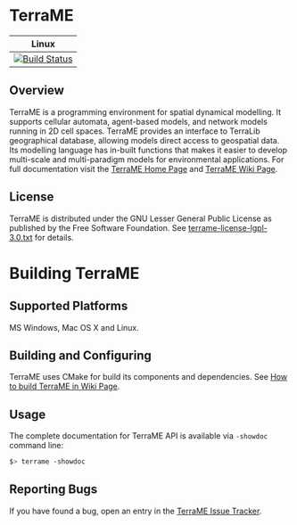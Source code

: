 # TerraME





| Linux    |
|----------|
| [![Build Status](http://www.dpi.inpe.br/jenkins/job/terrame-build-linux-ubuntu-14.04/badge/icon)](http://www.dpi.inpe.br/jenkins/job/terrame-build-linux-ubuntu-14.04/)  |


## Overview
TerraME is a programming environment for spatial dynamical modelling. It supports cellular automata, agent-based models, and network models running in 2D cell spaces. TerraME provides an interface to TerraLib geographical database, allowing models direct access to geospatial data. Its modelling language has in-built functions that makes it easier to develop multi-scale and multi-paradigm models for environmental applications. For full documentation visit the [TerraME Home Page](http://terrame.org) and [TerraME Wiki Page](https://github.com/TerraME/terrame/wiki).

## License
TerraME is distributed under the GNU Lesser General Public License as published by the Free Software Foundation. See [terrame-license-lgpl-3.0.txt](https://github.com/TerraME/terrame/blob/master/licenses/terrame-license-lgpl-3.0.txt) for details. 

# Building TerraME

## Supported Platforms
MS Windows, Mac OS X and Linux.

## Building and Configuring
TerraME uses CMake for build its components and dependencies. See [How to build TerraME in Wiki Page](https://github.com/TerraME/terrame/wiki/Building-and-Configuring).

## Usage
The complete documentation for TerraME API is available via `-showdoc` command line:
```bash
$> terrame -showdoc
```

## Reporting Bugs
If you have found a bug, open an entry in the [TerraME Issue Tracker](https://github.com/TerraME/terrame/issues).


